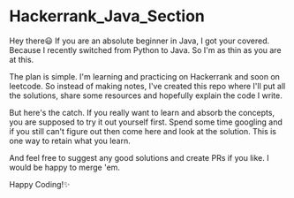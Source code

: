 # Hackerrank_Java_Section

Hey there😃
If you are an absolute beginner in Java, I got your covered. Because I recently switched from Python to Java. So I'm as thin as you are at this. 

The plan is simple. I'm learning and practicing on Hackerrank and soon on leetcode. So instead of making notes, I've created this repo where I'll put all the solutions, share some resources and hopefully explain the code I write.

But here's the catch. If you really want to learn and absorb the concepts, you are supposed to try it out yourself first. Spend some time googling and if you still can't figure out then come here and look at the solution. This is one way to retain what you learn. 

And feel free to suggest any good solutions and create PRs if you like. I would be happy to merge 'em. 

Happy Coding!✨
